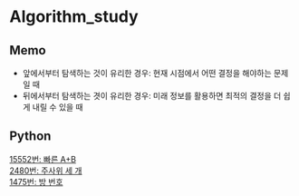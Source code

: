# Algorithm_study

## Memo
- 앞에서부터 탐색하는 것이 유리한 경우: 현재 시점에서 어떤 결정을 해야하는 문제일 때
- 뒤에서부터 탐색하는 겻이 유리한 경우: 미래 정보를 활용하면 최적의 결정을 더 쉽게 내릴 수 있을 때




## Python

[15552번: 빠른 A+B](https://www.acmicpc.net/problem/15552)<br>
[2480번: 주사위 세 개](https://www.acmicpc.net/problem/2480)<br>
[1475번: 방 번호](https://www.acmicpc.net/problem/1475)
